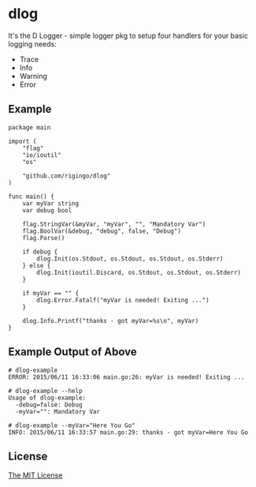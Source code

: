 # dlog

It's the D Logger - simple logger pkg to setup four handlers for your basic logging needs:

* Trace
* Info
* Warning
* Error

## Example

    package main

    import (
        "flag"
        "io/ioutil"
        "os"

        "github.com/rigingo/dlog"
    )

    func main() {
        var myVar string
        var debug bool

        flag.StringVar(&myVar, "myVar", "", "Mandatory Var")
        flag.BoolVar(&debug, "debug", false, "Debug")
        flag.Parse()

        if debug {
            dlog.Init(os.Stdout, os.Stdout, os.Stdout, os.Stderr)
        } else {
            dlog.Init(ioutil.Discard, os.Stdout, os.Stdout, os.Stderr)
        }

        if myVar == "" {
            dlog.Error.Fatalf("myVar is needed! Exiting ...")
        }

        dlog.Info.Printf("thanks - got myVar=%s\n", myVar)
    }

## Example Output of Above

    # dlog-example
    ERROR: 2015/06/11 16:33:06 main.go:26: myVar is needed! Exiting ...

    # dlog-example --help
    Usage of dlog-example:
      -debug=false: Debug
      -myVar="": Mandatory Var

    # dlog-example --myVar="Here You Go"
    INFO: 2015/06/11 16:33:57 main.go:29: thanks - got myVar=Here You Go

## License

[The MIT License](http://opensource.org/licenses/MIT)


